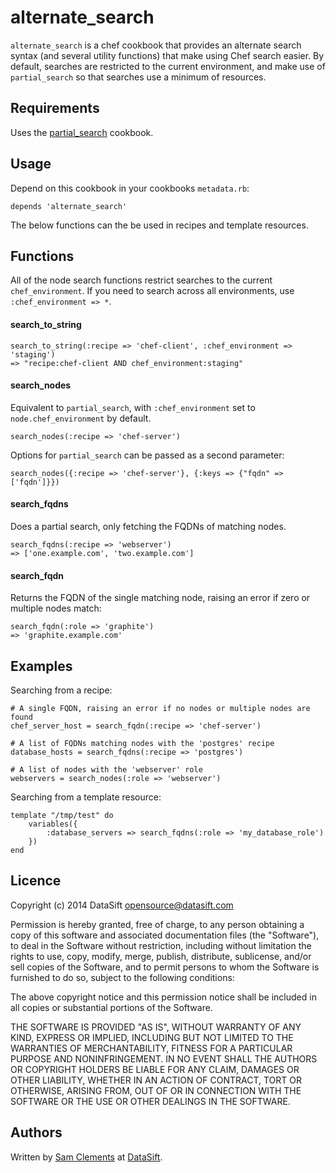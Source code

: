 alternate_search
================

`alternate_search` is a chef cookbook that provides an alternate search syntax (and several utility functions) that make using Chef search easier. By default, searches are restricted to the current environment, and make use of `partial_search` so that searches use a minimum of resources.

Requirements
------------

Uses the [partial_search](http://community.opscode.com/cookbooks/partial_search) cookbook.

Usage
-----

Depend on this cookbook in your cookbooks `metadata.rb`:

	depends 'alternate_search'

The below functions can the be used in recipes and template resources.

Functions
---------

All of the node search functions restrict searches to the current `chef_environment`. If you need to search across all environments, use `:chef_environment => *`.

#### search_to_string

	search_to_string(:recipe => 'chef-client', :chef_environment => 'staging')
	=> "recipe:chef-client AND chef_environment:staging"

#### search_nodes

Equivalent to `partial_search`, with `:chef_environment` set to `node.chef_environment` by default.

	search_nodes(:recipe => 'chef-server')

Options for `partial_search` can be passed as a second parameter:

	search_nodes({:recipe => 'chef-server'}, {:keys => {"fqdn" => ['fqdn']}})

#### search_fqdns

Does a partial search, only fetching the FQDNs of matching nodes.

	search_fqdns(:recipe => 'webserver')
	=> ['one.example.com', 'two.example.com']

#### search_fqdn

Returns the FQDN of the single matching node, raising an error if zero or multiple nodes match:

	search_fqdn(:role => 'graphite')
	=> 'graphite.example.com'

Examples
--------

Searching from a recipe:

	# A single FQDN, raising an error if no nodes or multiple nodes are found
	chef_server_host = search_fqdn(:recipe => 'chef-server')

	# A list of FQDNs matching nodes with the 'postgres' recipe
	database_hosts = search_fqdns(:recipe => 'postgres')

	# A list of nodes with the 'webserver' role
	webservers = search_nodes(:role => 'webserver')

Searching from a template resource:

	template "/tmp/test" do
		variables({
			:database_servers => search_fqdns(:role => 'my_database_role')
		})
	end


Licence
-------

Copyright (c) 2014 DataSift <opensource@datasift.com>

Permission is hereby granted, free of charge, to any person obtaining a copy
of this software and associated documentation files (the "Software"), to deal
in the Software without restriction, including without limitation the rights
to use, copy, modify, merge, publish, distribute, sublicense, and/or sell
copies of the Software, and to permit persons to whom the Software is
furnished to do so, subject to the following conditions:

The above copyright notice and this permission notice shall be included in
all copies or substantial portions of the Software.

THE SOFTWARE IS PROVIDED "AS IS", WITHOUT WARRANTY OF ANY KIND, EXPRESS OR
IMPLIED, INCLUDING BUT NOT LIMITED TO THE WARRANTIES OF MERCHANTABILITY,
FITNESS FOR A PARTICULAR PURPOSE AND NONINFRINGEMENT. IN NO EVENT SHALL THE
AUTHORS OR COPYRIGHT HOLDERS BE LIABLE FOR ANY CLAIM, DAMAGES OR OTHER
LIABILITY, WHETHER IN AN ACTION OF CONTRACT, TORT OR OTHERWISE, ARISING FROM,
OUT OF OR IN CONNECTION WITH THE SOFTWARE OR THE USE OR OTHER DEALINGS IN
THE SOFTWARE.

Authors
-------

Written by [Sam Clements](https://github.com/borntyping) at
[DataSift](https://datasift.com/).
